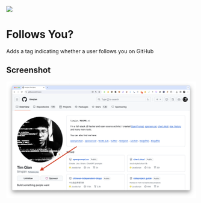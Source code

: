 [![](https://storage.googleapis.com/web-dev-uploads/image/WlD8wC6g8khYWPJUsQceQkhXSlv1/iNEddTyWiMfLSwFD6qGq.png)](https://chromewebstore.google.com/detail/follows-me-tag-for-github/fhanencagagbidhlhpglgffeomjpbfjp)

# Follows You?

Adds a tag indicating whether a user follows you on GitHub

## Screenshot

![](./assets/screenshot2.png)
